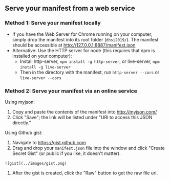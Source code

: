 ## Serve your manifest from a web service

### Method 1: Serve your manifest locally

* If you have the Web Server for Chrome running on your computer, simply drop the manifest into its root folder (`dhsi2019/`). The manifest should be accessible at http://127.0.0.1:8887/manifest.json
* Alternative: Use the HTTP server for node (this requires that npm is installed on your computer): 
  * Install http-server, `npm install -g http-server`, or live-server, `npm install -g live-server`
  * Then in the directory with the manifest, run `http-server --cors` or `live-server --cors`

### Method 2: Serve your manifest via an online service

Using myjson:
  1. Copy and paste the contents of the manifest into http://myjson.com/
  1. Click "Save"; the link will be listed under "URI to access this JSON directly."

Using Github gist:
  1. Navigate to https://gist.github.com
  1. Drag and drop your `manifest.json` file into the window and click "Create Secret Gist" (or public if you like, it doesn't matter).

    ![gist](../images/gist.png)

  1. After the gist is created, click the "Raw" button to get the raw file url.
